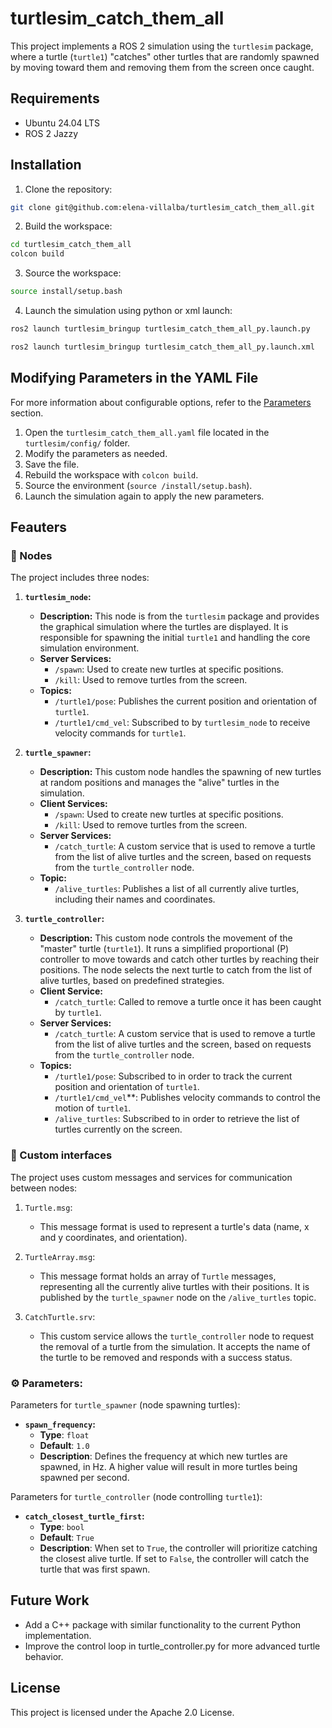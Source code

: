# turtlesim_catch_them_all
This project implements a ROS 2 simulation using the `turtlesim` package, where a turtle (`turtle1`) "catches" other turtles that are randomly spawned by moving toward them and removing them from the screen once caught.

<!-- ![demo](path/to/your/demo.gif) Replace with the actual path to your GIF -->

## Requirements
- Ubuntu 24.04 LTS
- ROS 2 Jazzy 

## Installation

1. Clone the repository:

```bash
git clone git@github.com:elena-villalba/turtlesim_catch_them_all.git
```

2. Build the workspace:

```bash
cd turtlesim_catch_them_all
colcon build
```
3. Source the workspace:

```bash
source install/setup.bash
```

4. Launch the simulation using python or xml launch:

```bash
ros2 launch turtlesim_bringup turtlesim_catch_them_all_py.launch.py
```
```bash
ros2 launch turtlesim_bringup turtlesim_catch_them_all_py.launch.xml
```

## Modifying Parameters in the YAML File
For more information about configurable options, refer to the [Parameters](#parameters) section.
1. Open the `turtlesim_catch_them_all.yaml` file located in the `turtlesim/config/` folder.
2. Modify the parameters as needed. 
3. Save the file.
4. Rebuild the workspace with `colcon build`.
5. Source the environment (`source /install/setup.bash`).
6. Launch the simulation again to apply the new parameters.

## Feauters

### 🧠 Nodes

The project includes three nodes:

1. **`turtlesim_node`:** 
    - **Description:** This node is from the `turtlesim` package and provides the graphical simulation where the turtles are displayed. It is responsible for spawning the initial `turtle1` and handling the core simulation environment.
    - **Server Services:** 
        - `/spawn`: Used to create new turtles at specific positions.
        - `/kill`: Used to remove turtles from the screen.
    - **Topics:**
        - `/turtle1/pose`: Publishes the current position and orientation of `turtle1`. 
        - `/turtle1/cmd_vel`: Subscribed to by `turtlesim_node` to receive velocity commands for `turtle1`. 

2. **`turtle_spawner`:** 
    - **Description:** This custom node handles the spawning of new turtles at random positions and manages the "alive" turtles in the simulation. 
    - **Client Services:** 
        - `/spawn`: Used to create new turtles at specific positions.
        - `/kill`: Used to remove turtles from the screen.
    - **Server Services:** 
        - `/catch_turtle`: A custom service that is used to remove a turtle from the list of alive turtles and the screen, based on requests from the `turtle_controller` node.
    - **Topic:**
        - `/alive_turtles`: Publishes a list of all currently alive turtles, including their names and coordinates.

3. **`turtle_controller`:** 
    - **Description:** This custom node controls the movement of the "master" turtle (`turtle1`). It runs a simplified proportional (P) controller to move towards and catch other turtles by reaching their positions. The node selects the next turtle to catch from the list of alive turtles, based on predefined strategies.
    - **Client Service:** 
        - `/catch_turtle`: Called to remove a turtle once it has been caught by `turtle1`. 
    - **Server Services:** 
        - `/catch_turtle`: A custom service that is used to remove a turtle from the list of alive turtles and the screen, based on requests from the `turtle_controller` node.
    - **Topics:**
        - `/turtle1/pose`: Subscribed to in order to track the current position and orientation of `turtle1`.
        - `/turtle1/cmd_vel`**: Publishes velocity commands to control the motion of `turtle1`.
        - `/alive_turtles`: Subscribed to in order to retrieve the list of turtles currently on the screen.

### 💬 Custom interfaces

The project uses custom messages and services for communication between nodes:

1. `Turtle.msg`:
    - This message format is used to represent a turtle's data (name, x and y coordinates, and orientation).
   
2. `TurtleArray.msg`:
    - This message format holds an array of `Turtle` messages, representing all the currently alive turtles with their positions. It is published by the `turtle_spawner` node on the `/alive_turtles` topic.

3. `CatchTurtle.srv`:
    - This custom service allows the `turtle_controller` node to request the removal of a turtle from the simulation. It accepts the name of the turtle to be removed and responds with a success status.

### ⚙️ Parameters:

Parameters for `turtle_spawner` (node spawning turtles):
- **`spawn_frequency`:**
    - **Type**: `float`
    - **Default**: `1.0`
    - **Description**: Defines the frequency at which new turtles are spawned, in Hz. A higher value will result in more turtles being spawned per second.

Parameters for `turtle_controller` (node controlling `turtle1`):
- **`catch_closest_turtle_first`:**
    - **Type**: `bool`
    - **Default**: `True`
    - **Description**: When set to `True`, the controller will prioritize catching the closest alive turtle. If set to `False`, the controller will catch the turtle that was first spawn. 

## Future Work
- Add a C++ package with similar functionality to the current Python implementation.
- Improve the control loop in turtle_controller.py for more advanced turtle behavior.

## License
This project is licensed under the Apache 2.0 License.
